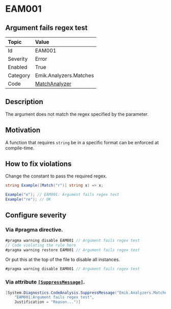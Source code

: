 # EAM001

## Argument fails regex test

| Topic    | Value                                                                                               |
|:---------|:----------------------------------------------------------------------------------------------------|
| Id       | EAM001                                                                                              |
| Severity | Error                                                                                               |
| Enabled  | True                                                                                                |
| Category | Emik.Analyzers.Matches                                                                              |
| Code     | [MatchAnalyzer](https://github.com/Emik03/Emik.Analyzers.Matches/blob/main/Source/MatchAnalyzer.cs) |

## Description

The argument does not match the regex specified by the parameter.

## Motivation

A function that requires `string` be in a specific format can be enforced at compile-time.

## How to fix violations

Change the constant to pass the required regex.

```csharp
string Example([Match("r")] string x) => x;

Example("e"); // EAM001: Argument fails regex test
Example("re"); // OK
```

## Configure severity

### Via #pragma directive.

```csharp
#pragma warning disable EAM001 // Argument fails regex test
// Code violating the rule here
#pragma warning restore EAM001 // Argument fails regex test
```

Or put this at the top of the file to disable all instances.

```csharp
#pragma warning disable EAM001 // Argument fails regex test
```

### Via attribute [`[SuppressMessage]`](https://learn.microsoft.com/en-us/dotnet/api/system.diagnostics.codeanalysis.suppressmessageattribute?view=net-7.0).

```csharp
[System.Diagnostics.CodeAnalysis.SuppressMessage("Emik.Analyzers.Matches", 
    "EAM001:Argument fails regex test", 
    Justification = "Reason...")]
```

